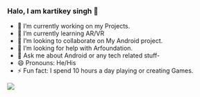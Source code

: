 ### Halo, I am kartikey singh 👋

- 🔭 I’m currently working on my Projects.
- 🌱 I’m currently learning AR/VR 
- 👯 I’m looking to collaborate on My Android project.
- 🤔 I’m looking for help with Arfoundation.
- 💬 Ask me about Android or any tech related stuff-
- 😄 Pronouns: He/His
- ⚡ Fun fact: I spend 10 hours a day playing or creating Games.

 <img src = "https://github-readme-stats.vercel.app/api?username=kartikey4474&&show_icons=true&title_color=ffffff&icon_color=bb2acf&text_color=daf7dc&bg_color=151515">
